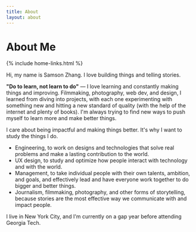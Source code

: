 ```yaml
---
title: About
layout: about
---
```


# About Me

{% include home-links.html %}

Hi, my name is Samson Zhang. I love building things and telling stories.

<b>"Do to learn, not learn to do"</b> — I love learning and constantly making things and improving. Filmmaking, photography, web dev, and design, I learned from diving into projects, with each one experimenting with something new and hitting a new standard of quality (with the help of the internet and plenty of books). I'm always trying to find new ways to push myself to learn more and make better things.

I care about being impactful and making things better. It's why I want to study the things I do.

- Engineering, to work on designs and technologies that solve real problems and make a lasting contribution to the world.
- UX design, to study and optimize how people interact with technology and with the world.
- Management, to take individual people with their own talents, ambition, and goals, and effectively lead and have everyone work together to do bigger and better things. 
- Journalism, filmmaking, photography, and other forms of storytelling, because stories are the most effective way we communicate with and impact people.

I live in New York City, and I'm currently on a gap year before attending Georgia Tech.
